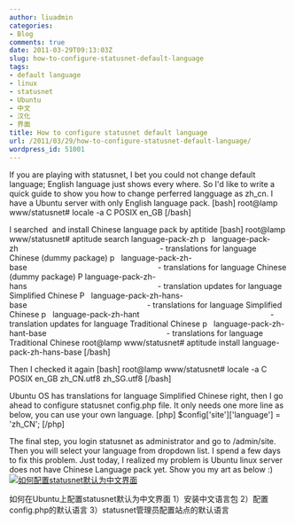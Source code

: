 ```yaml
---
author: liuadmin
categories:
- Blog
comments: true
date: 2011-03-29T09:13:03Z
slug: how-to-configure-statusnet-default-language
tags:
- default language
- linux
- statusnet
- Ubuntu
- 中文
- 汉化
- 界面
title: How to configure statusnet default language
url: /2011/03/29/how-to-configure-statusnet-default-language/
wordpress_id: 51001
---
```


If you are playing with statusnet, I bet you could not change default language; English language just shows every where.
So I'd like to write a quick guide to show you how to change perferred langguage as zh_cn.
I have a Ubuntu server with only English language pack.
[bash]
root@lamp www/statusnet# locale -a
C
POSIX
en_GB
[/bash]

I searched  and install Chinese language pack by aptitide
[bash]
root@lamp www/statusnet# aptitude search language-pack-zh
p   language-pack-zh                                                                 - translations for language Chinese (dummy package)
p   language-pack-zh-base                                                            - translations for language Chinese (dummy package)
P   language-pack-zh-hans                                                            - translation updates for language Simplified Chinese
P   language-pack-zh-hans-base                                                       - translations for language Simplified Chinese
p   language-pack-zh-hant                                                            - translation updates for language Traditional Chinese
p   language-pack-zh-hant-base                                                       - translations for language Traditional Chinese
root@lamp www/statusnet# aptitude install language-pack-zh-hans-base
[/bash]

Then I checked it again
[bash]
root@lamp www/statusnet# locale -a
C
POSIX
en_GB
zh_CN.utf8
zh_SG.utf8
[/bash]

Ubuntu OS has translations for language Simplified Chinese right, then I go ahead to configure statusnet config.php file. It only needs one more line as below, you can use your own language.
[php]
$config['site']['language'] = 'zh_CN';
[/php]

The final step, you login statusnet as administrator and go to /admin/site. Then you will select your language from dropdown list. I spend a few days to fix this problem. Just today, I realized my problem is Ubuntu linux server does not have Chinese Language pack yet. Show you my art as below :)
[![如何配置statusnet默认为中文界面](http://cdn1.martinliu.cn/wp-content/uploads/2011/03/statusnetzhcn-300x152.jpg)](http://martinliu.cn/2011/03/how-to-configure-statusnet-default-language.html/statusnetzhcn)

如何在Ubuntu上配置statusnet默认为中文界面
1）安装中文语言包
2）配置config.php的默认语言
3）statusnet管理员配置站点的默认语言
